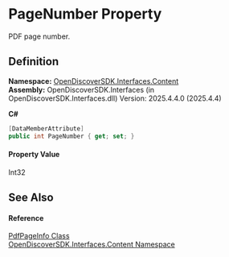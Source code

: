 # PageNumber Property


PDF page number.



## Definition
**Namespace:** <a href="79f11d04-c275-b915-db5b-ab2227989555">OpenDiscoverSDK.Interfaces.Content</a>  
**Assembly:** OpenDiscoverSDK.Interfaces (in OpenDiscoverSDK.Interfaces.dll) Version: 2025.4.4.0 (2025.4.4)

**C#**
``` C#
[DataMemberAttribute]
public int PageNumber { get; set; }
```



#### Property Value
Int32

## See Also


#### Reference
<a href="fd3fc89d-e1e7-1dc0-73d0-0ef5454a6c84">PdfPageInfo Class</a>  
<a href="79f11d04-c275-b915-db5b-ab2227989555">OpenDiscoverSDK.Interfaces.Content Namespace</a>  
